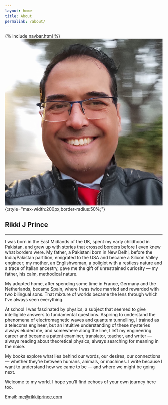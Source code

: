 ```yaml
---
layout: home
title: About
permalink: /about/
---
```

{% include navbar.html %}
![Rikki J Prince](/assets/images/rjpxpr.jpg){:style="max-width:200px;border-radius:50%;"}

## Rikki J Prince
---

I was born in the East Midlands of the UK, spent my early childhood in Pakistan, and grew up with stories that crossed borders before I even knew what borders were. My father, a Pakistani born in New Delhi, before the India/Pakistan partition, emigrated to the USA and became a Silicon Valley engineer; my mother, an Englishwoman, a poliglot with a restless nature and a trace of 
Italian ancestry, gave me the gift of unrestrained curiosity — my father, his calm, methodical nature.
	
My adopted home, after spending some time in France, Germany and the Netherlands, became Spain, where I was twice married and rewarded with two bilingual sons. That mixture of worlds became the lens 
through which I’ve always seen everything.
				
At school I was fascinated by physics, a subject that seemed to give intelligible answers to fundamental questions. Aspiring to understand the phenomena of electromagnetic waves and quantum tunnelling, I trained as a telecoms engineer, but an intuitive understanding of these mysteries
always eluded me, and somewhere along the line, I left my engineering career and became a patent examiner, translator, teacher, and writer — always reading about theoretical physics, always
searching for meaning in the noise.

My books explore what lies behind our words, our desires, our connections — whether they’re between humans, animals, or machines. I write because I want to understand 
how we came to be — and where we might be going next.

Welcome to my world. I hope you’ll find echoes of your own journey here too.
				
				
Email: [me@rikkijprince.com](mailto:me@rikkijprince.com)

